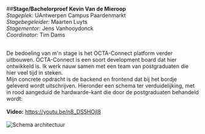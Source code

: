 ##**Stage/Bachelorproef Kevin Van de Mieroop**<br/>
*Stageplek:* UAntwerpen Campus Paardenmarkt<br/>
*Stagebegeleider:* Maarten Luyts<br/>
*Stagementor:* Jens Vanhooydonck<br/>
*Coordinator:* Tim Dams<br/><br/>

De bedoeling van m'n stage is het OCTA-Connect platform verder uitbouwen. OCTA-Connect is een soort development board dat hier ontwikkeld is. Ik werk nauw samen met een team van postgraduaten die hier veel tijd in steken.<br/>
Mijn concrete opdracht is de backend en frontend dat bij het bordje geleverd wordt uitschrijven. Hieronder een schema ter verduidelijking, met in rood aangeduid de hardwarde-kant die door de postgraduaten behandeld wordt:<br><br>
**Video:** https://youtu.be/n8_DS5HOjl8 <br><br>
![Schema architectuur](Log/img/ArchitectuurBAPKVDM.png)

